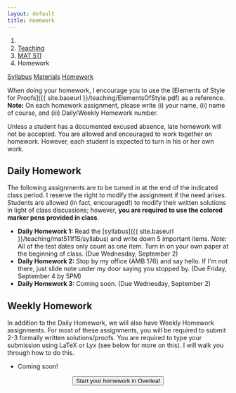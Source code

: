```yaml
---
layout: default
title: Homework
---
```

<ol class="breadcrumb">
  <li><a href="/"><i class="fa fa-home"></i></a></li>
  <li><a href="/teaching/">Teaching</a></li>
  <li><a href="/teaching/mat511f15">MAT 511</a></li>
  <li class="active">Homework</li>
</ol>

<div class="row">
<div class="col-xs-12">
<div class="btn-group btn-group-justified">
<a class="btn btn-default btn-success" href="{{site.baseurl}}/teaching/mat511f15/syllabus/">Syllabus</a>
<a class="btn btn-default btn-primary" href="{{site.baseurl}}/teaching/mat511f15/materials/">Materials</a>
<a class="btn btn-default btn-warning" href="{{site.baseurl}}/teaching/mat511f15/homework/">Homework</a>
</div>
</div>
</div>

When doing your homework, I encourage you to use the [Elements of Style for Proofs]({{ site.baseurl }}/teaching/ElementsOfStyle.pdf) as a reference. **Note:** On each homework assignment, please write (i) your name, (ii) name of course, and (iii) Daily/Weekly Homework number.

Unless a student has a documented excused absence, late homework will not be accepted.  You are allowed and encouraged to work together on homework.  However, each student is expected to turn in his or her own work.

## Daily Homework ##
The following assignments are to be turned in at the end of the indicated class period. I reserve the right to modify the assignment if the need arises. Students are allowed (in fact, encouraged!) to modify their written solutions in light of class discussions; however, **you are required to use the colored marker pens provided in class**.

- **Daily Homework 1:** Read the [syllabus]({{ site.baseurl }}/teaching/mat511f15/syllabus) and write down 5 important items.  *Note:*  All of the test dates only count as one item.  Turn in on your own paper at the beginning of class. (Due Wednesday, September 2)
- **Daily Homework 2:** Stop by my office (AMB 176) and say hello. If I'm not there, just slide note under my door saying you stopped by. (Due Friday, September 4 by 5PM)
- **Daily Homework 3:** Coming soon.  (Due Wednesday, September 2)

## Weekly Homework ##
In addition to the Daily Homework, we will also have Weekly Homework assignments. For most of these assignments, you will be required to submit 2-3 formally written solutions/proofs. You are required to type your submission using LaTeX or Lyx (see below for more on this). I will walk you through how to do this.

- Coming soon!

<center>
<form action="https://www.overleaf.com/docs" method="POST">
 <input type="hidden" name="template" value="danaernst-weekly_homework_x">
 <input type="submit" class="wl-submit" value="Start your homework in Overleaf">
 </form>
</center>
